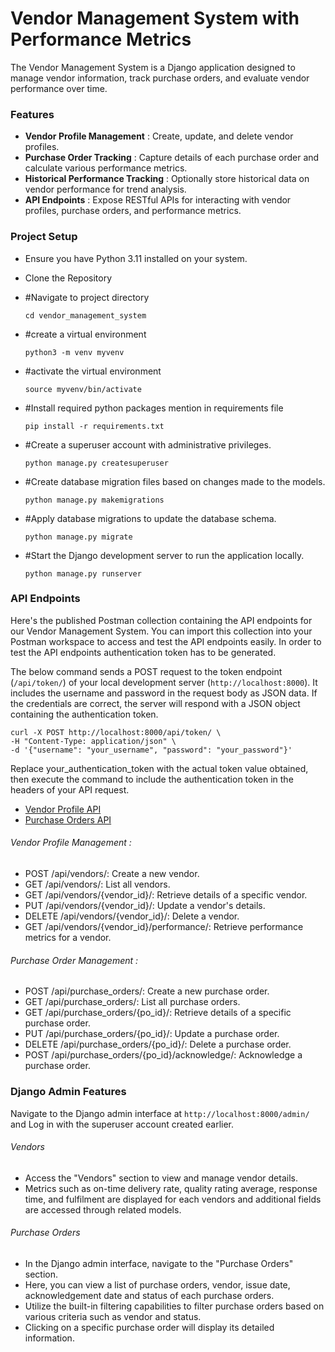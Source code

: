 # **Vendor Management System with Performance Metrics**

The Vendor Management System is a Django application designed to manage vendor information, track purchase orders, and evaluate vendor performance over time.

### Features

* **Vendor Profile Management** : Create, update, and delete vendor profiles.
* **Purchase Order Tracking** : Capture details of each purchase order and calculate various performance metrics.
* **Historical Performance Tracking** : Optionally store historical data on vendor performance for trend analysis.
* **API Endpoints** : Expose RESTful APIs for interacting with vendor profiles, purchase orders, and performance metrics.

### Project Setup

* Ensure you have Python 3.11 installed on your system.
* Clone the Repository
* #Navigate to project directory

  ```
  cd vendor_management_system
  ```
* #create a virtual environment

  ```
  python3 -m venv myvenv
  ```
* #activate the virtual environment

  ```
  source myvenv/bin/activate
  ```
* #Install required python packages mention in requirements file

  ```
  pip install -r requirements.txt
  ```
* #Create a superuser account with administrative privileges.

  ```
  python manage.py createsuperuser
  ```
* #Create database migration files based on changes made to the models.

  ```
  python manage.py makemigrations
  ```
* #Apply database migrations to update the database schema.

  ```
  python manage.py migrate
  ```
* #Start the Django development server to run the application locally.

  ```
  python manage.py runserver
  ```

### API Endpoints

Here's the published Postman collection containing the API endpoints for our Vendor Management System. You can import this collection into your Postman workspace to access and test the API endpoints easily. In order to test the API endpoints authentication token has to be generated.

The below command sends a POST request to the token endpoint (`/api/token/`) of your local development server (`http://localhost:8000`). It includes the username and password in the request body as JSON data. If the credentials are correct, the server will respond with a JSON object containing the authentication token.

```
curl -X POST http://localhost:8000/api/token/ \
-H "Content-Type: application/json" \
-d '{"username": "your_username", "password": "your_password"}'

```

Replace your_authentication_token with the actual token value obtained, then execute the command to include the authentication token in the headers of your API request.

* [Vendor Profile API](https://documenter.getpostman.com/view/34696503/2sA3JGdiAz)
* [Purchase Orders API](https://documenter.getpostman.com/view/34696503/2sA3JGdiAy)

###### Vendor Profile Management :

* POST /api/vendors/: Create a new vendor.
* GET /api/vendors/: List all vendors.
* GET /api/vendors/{vendor_id}/: Retrieve details of a specific vendor.
* PUT /api/vendors/{vendor_id}/: Update a vendor's details.
* DELETE /api/vendors/{vendor_id}/: Delete a vendor.
* GET /api/vendors/{vendor_id}/performance/: Retrieve performance metrics for a vendor.

###### Purchase Order Management :

* POST /api/purchase_orders/: Create a new purchase order.
* GET /api/purchase_orders/: List all purchase orders.
* GET /api/purchase_orders/{po_id}/: Retrieve details of a specific purchase order.
* PUT /api/purchase_orders/{po_id}/: Update a purchase order.
* DELETE /api/purchase_orders/{po_id}/: Delete a purchase order.
* POST /api/purchase_orders/{po_id}/acknowledge/: Acknowledge a purchase order.

### Django Admin Features

Navigate to the Django admin interface at `http://localhost:8000/admin/` and Log in with the superuser account created earlier.

###### Vendors

* Access the "Vendors" section to view and manage vendor details.
* Metrics such as on-time delivery rate, quality rating average, response time, and fulfilment are displayed for each vendors and additional fields are accessed through related models.

###### Purchase Orders

* In the Django admin interface, navigate to the "Purchase Orders" section.
* Here, you can view a list of purchase orders, vendor, issue date, acknowledgement date and status of each purchase orders.
* Utilize the built-in filtering capabilities to filter purchase orders based on various criteria such as vendor and status.
* Clicking on a specific purchase order will display its detailed information.
